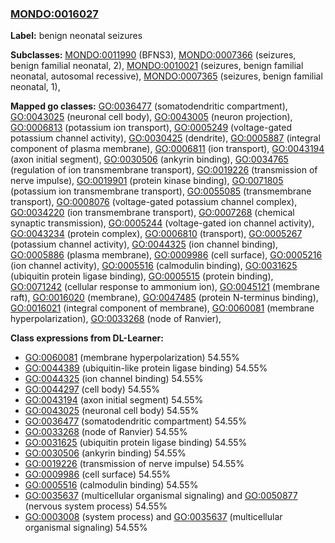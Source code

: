 
### [MONDO:0016027](http://purl.obolibrary.org/obo/MONDO_0016027)
**Label:** benign neonatal seizures

**Subclasses:** [MONDO:0011990](http://purl.obolibrary.org/obo/MONDO_0011990) (BFNS3), [MONDO:0007366](http://purl.obolibrary.org/obo/MONDO_0007366) (seizures, benign familial neonatal, 2), [MONDO:0010021](http://purl.obolibrary.org/obo/MONDO_0010021) (seizures, benign familial neonatal, autosomal recessive), [MONDO:0007365](http://purl.obolibrary.org/obo/MONDO_0007365) (seizures, benign familial neonatal, 1), 

**Mapped go classes:** [GO:0036477](http://purl.obolibrary.org/obo/GO_0036477) (somatodendritic compartment), [GO:0043025](http://purl.obolibrary.org/obo/GO_0043025) (neuronal cell body), [GO:0043005](http://purl.obolibrary.org/obo/GO_0043005) (neuron projection), [GO:0006813](http://purl.obolibrary.org/obo/GO_0006813) (potassium ion transport), [GO:0005249](http://purl.obolibrary.org/obo/GO_0005249) (voltage-gated potassium channel activity), [GO:0030425](http://purl.obolibrary.org/obo/GO_0030425) (dendrite), [GO:0005887](http://purl.obolibrary.org/obo/GO_0005887) (integral component of plasma membrane), [GO:0006811](http://purl.obolibrary.org/obo/GO_0006811) (ion transport), [GO:0043194](http://purl.obolibrary.org/obo/GO_0043194) (axon initial segment), [GO:0030506](http://purl.obolibrary.org/obo/GO_0030506) (ankyrin binding), [GO:0034765](http://purl.obolibrary.org/obo/GO_0034765) (regulation of ion transmembrane transport), [GO:0019226](http://purl.obolibrary.org/obo/GO_0019226) (transmission of nerve impulse), [GO:0019901](http://purl.obolibrary.org/obo/GO_0019901) (protein kinase binding), [GO:0071805](http://purl.obolibrary.org/obo/GO_0071805) (potassium ion transmembrane transport), [GO:0055085](http://purl.obolibrary.org/obo/GO_0055085) (transmembrane transport), [GO:0008076](http://purl.obolibrary.org/obo/GO_0008076) (voltage-gated potassium channel complex), [GO:0034220](http://purl.obolibrary.org/obo/GO_0034220) (ion transmembrane transport), [GO:0007268](http://purl.obolibrary.org/obo/GO_0007268) (chemical synaptic transmission), [GO:0005244](http://purl.obolibrary.org/obo/GO_0005244) (voltage-gated ion channel activity), [GO:0043234](http://purl.obolibrary.org/obo/GO_0043234) (protein complex), [GO:0006810](http://purl.obolibrary.org/obo/GO_0006810) (transport), [GO:0005267](http://purl.obolibrary.org/obo/GO_0005267) (potassium channel activity), [GO:0044325](http://purl.obolibrary.org/obo/GO_0044325) (ion channel binding), [GO:0005886](http://purl.obolibrary.org/obo/GO_0005886) (plasma membrane), [GO:0009986](http://purl.obolibrary.org/obo/GO_0009986) (cell surface), [GO:0005216](http://purl.obolibrary.org/obo/GO_0005216) (ion channel activity), [GO:0005516](http://purl.obolibrary.org/obo/GO_0005516) (calmodulin binding), [GO:0031625](http://purl.obolibrary.org/obo/GO_0031625) (ubiquitin protein ligase binding), [GO:0005515](http://purl.obolibrary.org/obo/GO_0005515) (protein binding), [GO:0071242](http://purl.obolibrary.org/obo/GO_0071242) (cellular response to ammonium ion), [GO:0045121](http://purl.obolibrary.org/obo/GO_0045121) (membrane raft), [GO:0016020](http://purl.obolibrary.org/obo/GO_0016020) (membrane), [GO:0047485](http://purl.obolibrary.org/obo/GO_0047485) (protein N-terminus binding), [GO:0016021](http://purl.obolibrary.org/obo/GO_0016021) (integral component of membrane), [GO:0060081](http://purl.obolibrary.org/obo/GO_0060081) (membrane hyperpolarization), [GO:0033268](http://purl.obolibrary.org/obo/GO_0033268) (node of Ranvier), 

**Class expressions from DL-Learner:**

- [GO:0060081](http://purl.obolibrary.org/obo/GO_0060081) (membrane hyperpolarization) 54.55%
- [GO:0044389](http://purl.obolibrary.org/obo/GO_0044389) (ubiquitin-like protein ligase binding) 54.55%
- [GO:0044325](http://purl.obolibrary.org/obo/GO_0044325) (ion channel binding) 54.55%
- [GO:0044297](http://purl.obolibrary.org/obo/GO_0044297) (cell body) 54.55%
- [GO:0043194](http://purl.obolibrary.org/obo/GO_0043194) (axon initial segment) 54.55%
- [GO:0043025](http://purl.obolibrary.org/obo/GO_0043025) (neuronal cell body) 54.55%
- [GO:0036477](http://purl.obolibrary.org/obo/GO_0036477) (somatodendritic compartment) 54.55%
- [GO:0033268](http://purl.obolibrary.org/obo/GO_0033268) (node of Ranvier) 54.55%
- [GO:0031625](http://purl.obolibrary.org/obo/GO_0031625) (ubiquitin protein ligase binding) 54.55%
- [GO:0030506](http://purl.obolibrary.org/obo/GO_0030506) (ankyrin binding) 54.55%
- [GO:0019226](http://purl.obolibrary.org/obo/GO_0019226) (transmission of nerve impulse) 54.55%
- [GO:0009986](http://purl.obolibrary.org/obo/GO_0009986) (cell surface) 54.55%
- [GO:0005516](http://purl.obolibrary.org/obo/GO_0005516) (calmodulin binding) 54.55%
- [GO:0035637](http://purl.obolibrary.org/obo/GO_0035637) (multicellular organismal signaling) and [GO:0050877](http://purl.obolibrary.org/obo/GO_0050877) (nervous system process) 54.55%
- [GO:0003008](http://purl.obolibrary.org/obo/GO_0003008) (system process) and [GO:0035637](http://purl.obolibrary.org/obo/GO_0035637) (multicellular organismal signaling) 54.55%


